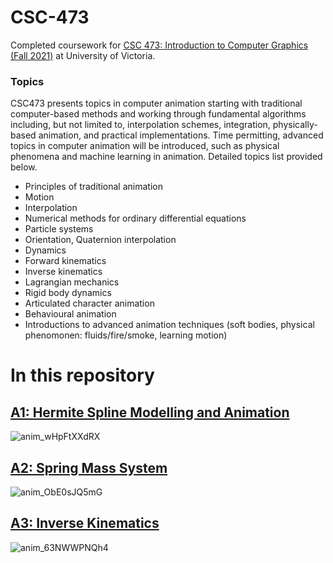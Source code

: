 # CSC-473

Completed coursework for [CSC 473: Introduction to Computer Graphics (Fall 2021)](https://heat.csc.uvic.ca/coview/course/2021091/CSC473 "UVic Course Page") at University of Victoria.

### Topics

CSC473 presents topics in computer animation starting with traditional computer-based methods and working through fundamental algorithms including, but not limited to, interpolation schemes, integration, physically-based animation, and practical implementations. Time permitting, advanced topics in computer animation will be introduced, such as physical phenomena and machine learning in animation. Detailed topics list provided below.

- Principles of traditional animation
- Motion
- Interpolation
- Numerical methods for ordinary differential equations
- Particle systems
- Orientation, Quaternion interpolation
- Dynamics
- Forward kinematics
- Inverse kinematics
- Lagrangian mechanics
- Rigid body dynamics
- Articulated character animation
- Behavioural animation
- Introductions to advanced animation techniques (soft bodies, physical phenomonen: fluids/fire/smoke, learning motion)


# In this repository

## [A1: Hermite Spline Modelling and Animation](./Assignment%201)
![anim_wHpFtXXdRX](https://user-images.githubusercontent.com/76612427/156910207-9ea60d9b-8404-441f-aacb-36b23417fa3b.gif)

## [A2: Spring Mass System](./Assignment%202)
![anim_ObE0sJQ5mG](https://user-images.githubusercontent.com/76612427/156911282-6399c1d8-c638-40a1-959e-0798582de860.gif)

## [A3: Inverse Kinematics](./Assignment%203)
![anim_63NWWPNQh4](https://user-images.githubusercontent.com/76612427/156911638-fafeaea1-a7e3-4b78-91c4-876384ffd911.gif)
